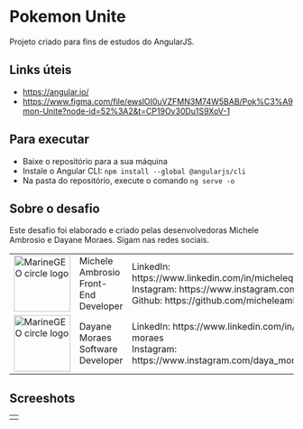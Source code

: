 # Pokemon Unite

Projeto criado para fins de estudos do AngularJS. 

## Links úteis
- https://angular.io/
- https://www.figma.com/file/ewslOI0uVZFMN3M74W5BAB/Pok%C3%A9mon-Unite?node-id=52%3A2&t=CP19Ov30Du1S9XoV-1

## Para executar

- Baixe o repositório para a sua máquina
- Instale o Angular CLI: `npm install --global @angularjs/cli`
- Na pasta do repositório, execute o comando `ng serve -o`

## Sobre o desafio

Este desafio foi elaborado e criado pelas desenvolvedoras Michele Ambrosio e Dayane Moraes. Sigam nas redes sociais.

<table border=0 width="500">
  <tr>
      <td><img src="https://media.licdn.com/dms/image/D5603AQEp_1rAKNOFnQ/profile-displayphoto-shrink_800_800/0/1665504753032?e=1678924800&v=beta&t=J05VOySjzp2JQ7g6099rC-sDBGzaoFZo4RShbU4oHZw" alt="MarineGEO circle logo" style="height: 100px; width:100px;"/></td>
      <td>Michele Ambrosio<br>Front-End Developer</td>
      <td>
      LinkedIn: https://www.linkedin.com/in/michelequeirozambrosio <br>
      Instagram: https://www.instagram.com/programi_ <br>
      Github: https://github.com/micheleambrosio
      </td>
  </tr>
  <tr>
    <td><img src="https://media.licdn.com/dms/image/C4D03AQFD8CvQ4hFvnA/profile-displayphoto-shrink_800_800/0/1662059934522?e=1678924800&v=beta&t=vtJAQT051kDVmOZDAMm4yJ0a16alrCN5sDBFx4YlLAE" alt="MarineGEO circle logo" style="height: 100px; width:100px;"/></td>
    <td>Dayane Moraes<br />Software Developer</td>
    <td>
      LinkedIn: https://www.linkedin.com/in/dayane-moraes <br>
      Instagram: https://www.instagram.com/daya_moraes_
      </td>
   </tr> 
  
</table>

## Screeshots


<table border=0 width="500">  
  <tr>
    <td>
      <img>
    </td>
  </tr>
</table>

